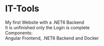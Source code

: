 # IT-Tools
My first Website with a .NET6 Backend <br>
It is unfinished only the Login is complete<br>
Components: <br>
Angular Frontend, .NET6 Backend and Docker
